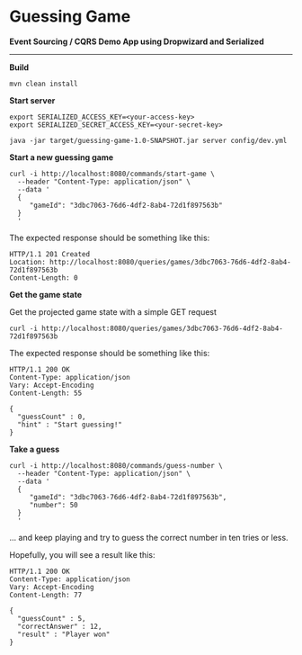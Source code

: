 # Guessing Game

**Event Sourcing / CQRS Demo App using Dropwizard and Serialized**

---

**Build**

``` 
mvn clean install
```

**Start server**

``` 
export SERIALIZED_ACCESS_KEY=<your-access-key>
export SERIALIZED_SECRET_ACCESS_KEY=<your-secret-key>

java -jar target/guessing-game-1.0-SNAPSHOT.jar server config/dev.yml
``` 

**Start a new guessing game**

```
curl -i http://localhost:8080/commands/start-game \
  --header "Content-Type: application/json" \
  --data '
  {  
     "gameId": "3dbc7063-76d6-4df2-8ab4-72d1f897563b"
  }
  '
```

The expected response should be something like this:

```
HTTP/1.1 201 Created
Location: http://localhost:8080/queries/games/3dbc7063-76d6-4df2-8ab4-72d1f897563b
Content-Length: 0
```

**Get the game state**

Get the projected game state with a simple GET request

```
curl -i http://localhost:8080/queries/games/3dbc7063-76d6-4df2-8ab4-72d1f897563b
```

The expected response should be something like this:

```
HTTP/1.1 200 OK
Content-Type: application/json
Vary: Accept-Encoding
Content-Length: 55

{
  "guessCount" : 0,
  "hint" : "Start guessing!"
}
```

**Take a guess**

```
curl -i http://localhost:8080/commands/guess-number \
  --header "Content-Type: application/json" \
  --data '
  {  
     "gameId": "3dbc7063-76d6-4df2-8ab4-72d1f897563b",
     "number": 50
  }
  '
```

... and keep playing and try to guess the correct number in ten tries or less.

Hopefully, you will see a result like this:

```
HTTP/1.1 200 OK
Content-Type: application/json
Vary: Accept-Encoding
Content-Length: 77

{
  "guessCount" : 5,
  "correctAnswer" : 12,
  "result" : "Player won"
}
```

